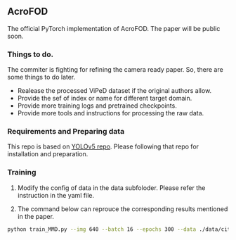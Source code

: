 ## AcroFOD
The official PyTorch implementation of AcroFOD. The paper will be public soon.

### Things to do.
The commiter is fighting for refining the camera ready paper. So, there are some things to do later.
- Realease the processed ViPeD dataset if the original authors allow.
- Provide the sef of index or name for different target domain.
- Provide more training logs and pretrained checkpoints.
- Provide more tools and instructions for processing the raw data.

### Requirements and Preparing data
This repo is based on [YOLOv5 repo](https://github.com/ultralytics/yolov5). Please following that repo for installation and preparation.

### Training
1. Modify the config of data in the data subfoloder. Please refer the instruction in the yaml file.

2. The command below can reprouce the corresponding results mentioned in the paper.

```bash
python train_MMD.py --img 640 --batch 16 --epochs 300 --data ./data/city_and_foggy8_3.yaml --cfg ./models/yolov5x.yaml --hyp ./data/hyp_aug/m1.yaml --weights '' --name "test"
```
